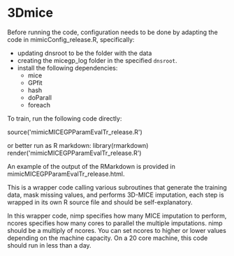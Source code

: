 # 3Dmice
Before running the code, configuration needs to be done by adapting the code in
mimicConfig_release.R, specifically:

- updating dnsroot to be the folder with the data
- creating the micegp_log folder in the specified `dnsroot`.
- install the following dependencies:
  - mice
  - GPfit
  - hash
  - doParall
  - foreach

To train, run the following code directly:

source('mimicMICEGPParamEvalTr_release.R')

or better run as R markdown:
library(rmarkdown)
render('mimicMICEGPParamEvalTr_release.R')

An example of the output of the RMarkdown is provided in mimicMICEGPParamEvalTr_release.html.

This is a wrapper code calling various subroutines that generate the training data, mask missing values, and performs 3D-MICE imputation, each step is wrapped in its own R source file and should be self-explanatory.

In this wrapper code, nimp specifies how many MICE imputation to perform, ncores specifies how many cores to parallel the multiple imputations. nimp should be a multiply of ncores. You can set ncores to higher or lower values depending on the machine capacity. On a 20 core machine, this code should run in less than a day.
